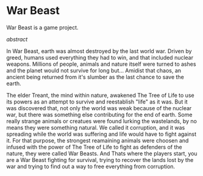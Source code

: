# War Beast

War Beast is a game project.

*abstract*


In War Beast, earth was almost destroyed by the last world war. Driven by greed, humans used everything they had to win, and that included nuclear weapons. Millions of people, animals and nature itself were turned to ashes and the planet would not survive for long but...
Amidist that chaos, an ancient being returned from it's slumber as the last chance to save the earth.


The elder Treant, the mind within nature, awakened The Tree of Life to use its powers as an attempt to survive and reestablish "life" as it was. But it was discovered that, not only the world was weak because of the nuclear war, but there was something else contributing for the end of earth. Some really strange animals or creatues were found lurking the wastelands, by no means they were something natural. We called it corruption, and it was spreading while the world was suffering and life would have to fight against it. For that purpose, the strongest reamaining animals were choosen and infused with the power of The Tree of Life to fight as defenders of the nature, they were called War Beasts. And Thats where the players start, you are a War Beast fighting for survival, trying to recover the lands lost by the war and trying to find out a way to free everything from corruption.
